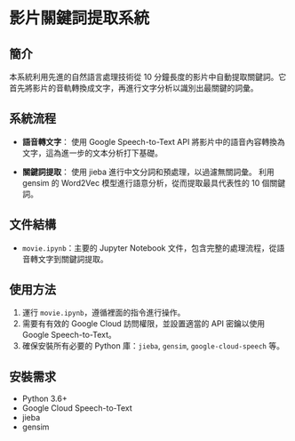# 影片關鍵詞提取系統

## 簡介
本系統利用先進的自然語言處理技術從 10 分鐘長度的影片中自動提取關鍵詞。它首先將影片的音軌轉換成文字，再進行文字分析以識別出最關鍵的詞彙。

## 系統流程
- **語音轉文字**：
  使用 Google Speech-to-Text API 將影片中的語音內容轉換為文字，這為進一步的文本分析打下基礎。

- **關鍵詞提取**：
  使用 jieba 進行中文分詞和預處理，以過濾無關詞彙。
  利用 gensim 的 Word2Vec 模型進行語意分析，從而提取最具代表性的 10 個關鍵詞。

## 文件結構
- `movie.ipynb`：主要的 Jupyter Notebook 文件，包含完整的處理流程，從語音轉文字到關鍵詞提取。

## 使用方法
1. 運行 `movie.ipynb`，遵循裡面的指令進行操作。
2. 需要有有效的 Google Cloud 訪問權限，並設置適當的 API 密鑰以使用 Google Speech-to-Text。
3. 確保安裝所有必要的 Python 庫：`jieba`, `gensim`, `google-cloud-speech` 等。

## 安裝需求
- Python 3.6+
- Google Cloud Speech-to-Text
- jieba
- gensim
